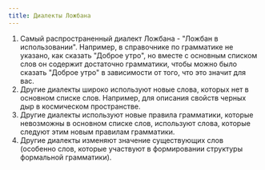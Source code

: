 ```yaml
---
title: Диалекты Ложбана
---
```


1. Самый распространенный диалект Ложбана - "Ложбан в использовании". Например, в справочнике по грамматике не указано, как сказать "Доброе утро", но вместе с основным списком слов он содержит достаточно грамматики, чтобы можно было сказать "Доброе утро" в зависимости от того, что это значит для вас.
2. Другие диалекты широко используют новые слова, которых нет в основном списке слов. Например, для описания свойств черных дыр в космическом пространстве.
3. Другие диалекты используют новые правила грамматики, которые невозможны в основном списке слов, используют слова, которые следуют этим новым правилам грамматики.
4. Другие диалекты изменяют значение существующих слов (особенно слов, которые участвуют в формировании структуры формальной грамматики).